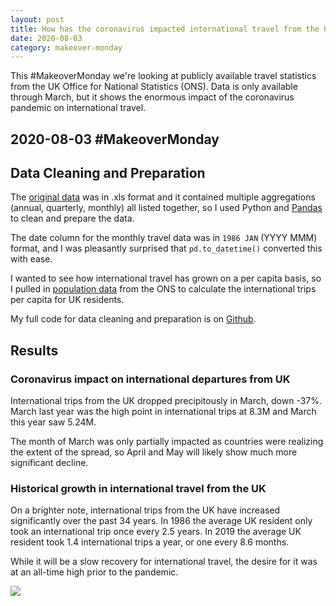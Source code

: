 ```yaml
---
layout: post
title: How has the coronavirus impacted international travel from the UK?
date: 2020-08-03
category: makeover-monday
---
```


This #MakeoverMonday we're looking at publicly available travel statistics from the UK Office for National Statistics (ONS). Data is only available through March, but it shows the enormous impact of the coronavirus pandemic on international travel. <!--more-->

## 2020-08-03 #MakeoverMonday

## Data Cleaning and Preparation
The [original data](https://www.ons.gov.uk/peoplepopulationandcommunity/leisureandtourism/timeseries/gmax/ott) was in .xls format and it contained multiple aggregations (annual, quarterly, monthly) all listed together, so I used Python and [Pandas](https://pandas.pydata.org/) to clean and prepare the data.

The date column for the monthly travel data was in `1986 JAN` (YYYY MMM) format, and I was pleasantly surprised that `pd.to_datetime()` converted this with ease.

I wanted to see how international travel has grown on a per capita basis, so I pulled in [population data](https://www.ons.gov.uk/peoplepopulationandcommunity/populationandmigration/populationestimates/timeseries/ukpop/pop) from the ONS to calculate the international trips per capita for UK residents.

My full code for data cleaning and preparation is on [Github](https://github.com/bbgatch/makeover-monday/blob/master/2020-08-03/clean-data.py).

## Results
### Coronavirus impact on international departures from UK
International trips from the UK dropped precipitously in March, down -37%. March last year was the high point in international trips at 8.3M and March this year saw 5.24M.

The month of March was only partially impacted as countries were realizing the extent of the spread, so April and May will likely show much more significant decline.

### Historical growth in international travel from the UK
On a brighter note, international trips from the UK have increased significantly over the past 34 years. In 1986 the average UK resident only took an international trip once every 2.5 years. In 2019 the average UK resident took 1.4 international trips a year, or one every 8.6 months.

While it will be a slow recovery for international travel, the desire for it was at an all-time high prior to the pandemic.


<div class='tableauPlaceholder' id='viz1596655190271' style='position: relative'><noscript><a href='http:&#47;&#47;localhost:4000&#47;makeover-monday&#47;2020&#47;08&#47;03&#47;mm-uk-visits-abroad.html'><img alt=' ' src='https:&#47;&#47;public.tableau.com&#47;static&#47;images&#47;Ma&#47;MakeoverMonday2020-08-03UKVisitsAbroad&#47;UKVisitsAbroad&#47;1_rss.png' style='border: none' /></a></noscript><object class='tableauViz'  style='display:none;'><param name='host_url' value='https%3A%2F%2Fpublic.tableau.com%2F' /> <param name='embed_code_version' value='3' /> <param name='site_root' value='' /><param name='name' value='MakeoverMonday2020-08-03UKVisitsAbroad&#47;UKVisitsAbroad' /><param name='tabs' value='no' /><param name='toolbar' value='yes' /><param name='static_image' value='https:&#47;&#47;public.tableau.com&#47;static&#47;images&#47;Ma&#47;MakeoverMonday2020-08-03UKVisitsAbroad&#47;UKVisitsAbroad&#47;1.png' /> <param name='animate_transition' value='yes' /><param name='display_static_image' value='yes' /><param name='display_spinner' value='yes' /><param name='display_overlay' value='yes' /><param name='display_count' value='yes' /><param name='language' value='en' /><param name='filter' value='publish=yes' /></object></div> <script type='text/javascript'> var divElement = document.getElementById('viz1596655190271'); var vizElement = divElement.getElementsByTagName('object')[0]; if ( divElement.offsetWidth > 800 ) { vizElement.style.width='1000px';vizElement.style.height='827px';} else if ( divElement.offsetWidth > 500 ) { vizElement.style.width='1000px';vizElement.style.height='827px';} else { vizElement.style.width='100%';vizElement.style.height='927px';} var scriptElement = document.createElement('script'); scriptElement.src = 'https://public.tableau.com/javascripts/api/viz_v1.js'; vizElement.parentNode.insertBefore(scriptElement, vizElement); </script>


